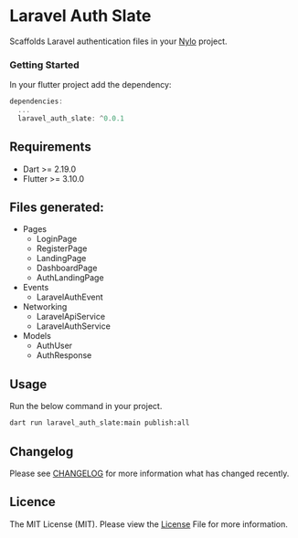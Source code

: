 # Laravel Auth Slate

Scaffolds Laravel authentication files in your [Nylo](https://nylo.dev) project.

### Getting Started
In your flutter project add the dependency:

``` dart 
dependencies:
  ...
  laravel_auth_slate: ^0.0.1
```

## Requirements
* Dart >= 2.19.0
* Flutter >= 3.10.0

## Files generated:
- Pages
  - LoginPage
  - RegisterPage
  - LandingPage
  - DashboardPage
  - AuthLandingPage
- Events
  - LaravelAuthEvent
- Networking
  - LaravelApiService
  - LaravelAuthService
- Models
  - AuthUser
  - AuthResponse

## Usage

Run the below command in your project.

``` bash
dart run laravel_auth_slate:main publish:all
```

## Changelog
Please see [CHANGELOG](https://github.com/nylo-core/nylo-core/laravel-auth-slate/CHANGELOG.md) for more information what has changed recently.

## Licence

The MIT License (MIT). Please view the [License](https://github.com/nylo-core/nylo-core/laravel-auth-slate/blob/master/licence) File for more information.